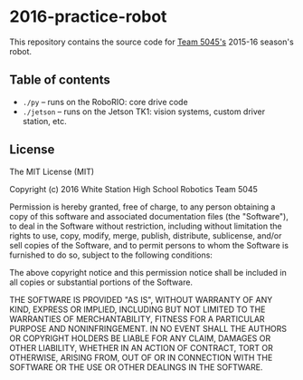 # 2016-practice-robot

This repository contains the source code for [Team 5045's](http://team5045.com/#/home)
2015-16 season's robot.

## Table of contents

- `./py` &ndash; runs on the RoboRIO: core drive code
- `./jetson` &ndash; runs on the Jetson TK1: vision systems, custom driver station, etc.

## License

The MIT License (MIT)

Copyright (c) 2016 White Station High School Robotics Team 5045

Permission is hereby granted, free of charge, to any person obtaining a copy
of this software and associated documentation files (the "Software"), to deal
in the Software without restriction, including without limitation the rights
to use, copy, modify, merge, publish, distribute, sublicense, and/or sell
copies of the Software, and to permit persons to whom the Software is
furnished to do so, subject to the following conditions:

The above copyright notice and this permission notice shall be included in all
copies or substantial portions of the Software.

THE SOFTWARE IS PROVIDED "AS IS", WITHOUT WARRANTY OF ANY KIND, EXPRESS OR
IMPLIED, INCLUDING BUT NOT LIMITED TO THE WARRANTIES OF MERCHANTABILITY,
FITNESS FOR A PARTICULAR PURPOSE AND NONINFRINGEMENT. IN NO EVENT SHALL THE
AUTHORS OR COPYRIGHT HOLDERS BE LIABLE FOR ANY CLAIM, DAMAGES OR OTHER
LIABILITY, WHETHER IN AN ACTION OF CONTRACT, TORT OR OTHERWISE, ARISING FROM,
OUT OF OR IN CONNECTION WITH THE SOFTWARE OR THE USE OR OTHER DEALINGS IN THE
SOFTWARE.
